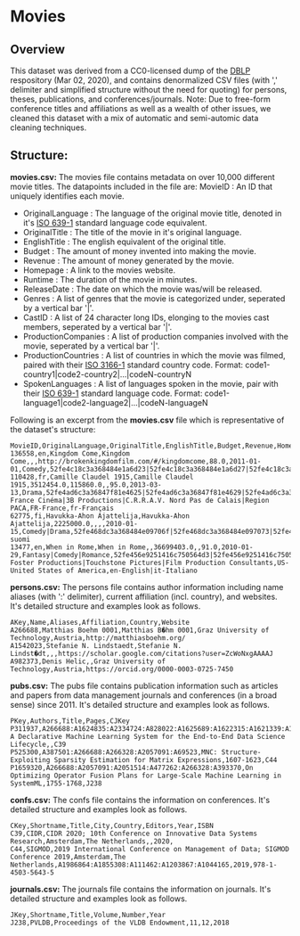 # Movies

## Overview 
This dataset was derived from a CC0-licensed dump of the [DBLP](https://dblp.uni-trier.de/) respository (Mar 02, 2020), and contains denormalized CSV files (with ',' delimiter and simplified structure without the need for quoting) for persons, theses, publications, and conferences/journals. Note: Due to free-form conference titles and affiliations as well as a wealth of other issues, we cleaned this dataset with a mix of automatic and semi-automic data cleaning techniques.

## Structure: 

**movies.csv:** The movies file contains metadata on over 10,000 different movie titles. The datapoints included in the file are:
MovieID
: An ID that uniquely identifies each movie.
- OriginalLanguage : The language of the original movie title, denoted in it's [ISO 639-1](https://en.wikipedia.org/wiki/List_of_ISO_639-1_codes) standard language code equivalent.
- OriginalTitle : The title of the movie in it's original language.
- EnglishTitle : The english equivalent of the original title.
- Budget : The amount of money invented into making the movie.
- Revenue : The amount of money generated by the movie.
- Homepage : A link to the movies website.
- Runtime : The duration of the movie in minutes.
- ReleaseDate : The date on which the movie was/will be released.
- Genres : A list of genres that the movie is categorized under, seperated by a vertical bar '|'.
- CastID : A list of 24 character long IDs, elonging to the movies cast members, seperated by a vertical bar '|'.
- ProductionCompanies : A list of production companies involved with the movie, seperated by a vertical bar '|'.
- ProductionCountries : A list of countries in which the movie was filmed, paired with their [ISO 3166-1](https://en.wikipedia.org/wiki/List_of_ISO_3166_country_codes) standard country code. Format: code1-country1|code2-country2|...|codeN-countryN
- SpokenLanguages : A list of languages spoken in the movie, pair with their [ISO 639-1](https://en.wikipedia.org/wiki/List_of_ISO_639-1_codes) standard language code. Format: code1-language1|code2-language2|...|codeN-languageN

<!-- | Datapoint           | Description                                                                                                | Example |
| ------------------- | ---------------------------------------------------------------------------------------------------------- |---------|
| MovieID             | An ID that uniquely identifies each movie.                                                                 |
| OriginalLanguage    | The language of the original movie title, denoted in it's [ISO 639-1](https://en.wikipedia.org/wiki/List_of_ISO_639-1_codes) standard language code equivalent.                                                                                                                        |
| OriginalTitle       | The title of the movie in it's original language.                                                          |
| EnglishTitle        | The english equivalent of the original title.                                                              |
| Budget              | The amount of money invented into making the movie.                                                        |
| Revenue             | The amount of money generated by the movie.                                                                |
| Homepage            | A link to the movies website.                                                                              |
| Runtime             | The duration of the movie in minutes.                                                                      |
| ReleaseDate         | The date on which the movie was/will be released.                                                          |
| Genres              | A list of genres that the movie is categorized under, seperated by a vertical bar '&#124;'.                |
| CastID              | A list of 24 character long IDs, elonging to the movies cast members, seperated by a vertical bar '&#124;'.|
| ProductionCompanies |  A list of production companies involved with the movie, seperated by a vertical bar '&#124;'.             |
| ProductionCountries | A list of countries in which the movie was filmed, paired with their [ISO 3166-1](https://en.wikipedia.org/wiki/List_of_ISO_3166_country_codes) standard country code. Format: **code1-country1|code2-country2|...|codeN-countryN**                                                                 |
| SpokenLanguages     | A list of languages spoken in the movie, pair with their [ISO 639-1](https://en.wikipedia.org/wiki/List_of_ISO_639-1_codes) standard language code. Format: **code1-language1|code2-language2|...|codeN-languageN**                                                                            | -->

Following is an excerpt from the **movies.csv** file which is representative of the dataset's structure:
```
MovieID,OriginalLanguage,OriginalTitle,EnglishTitle,Budget,Revenue,Homepage,Runtime,ReleaseDate,Genres,CastID,ProductionCompanies,ProductionCountries,SpokenLanguages
136558,en,Kingdom Come,Kingdom Come,,,http://brokenkingdomfilm.com/#/kingdomcome,88.0,2011-01-01,Comedy,52fe4c18c3a368484e1a6d23|52fe4c18c3a368484e1a6d27|52fe4c18c3a368484e1a6d2b|52fe4c18c3a368484e1a6d2f|52fe4c18c3a368484e1a6d33|52fe4c18c3a368484e1a6d37|52fe4c18c3a368484e1a6d3b|52fe4c18c3a368484e1a6d3f|52fe4c18c3a368484e1a6d43|52fe4c18c3a368484e1a6d47|52fe4c18c3a368484e1a6d4b|52fe4c18c3a368484e1a6d4f|52fe4c18c3a368484e1a6d53|52fe4c18c3a368484e1a6d57|52fe4c18c3a368484e1a6d5b|52fe4c18c3a368484e1a6d5f|52fe4c18c3a368484e1a6d63|52fe4c18c3a368484e1a6d6b|52fe4c18c3a368484e1a6d93|59e392eb9251410b670000b6,,,
110428,fr,Camille Claudel 1915,Camille Claudel 1915,3512454.0,115860.0,,95.0,2013-03-13,Drama,52fe4ad6c3a36847f81e4625|52fe4ad6c3a36847f81e4629|52fe4ad6c3a36847f81e4635|52fe4ad6c3a36847f81e4639|52fe4ad6c3a36847f81e462d|52fe4ad6c3a36847f81e4631|577ed7b0c3a368694a00321f|577ed7bf9251416976004503|577ed7cbc3a36868fd003082|577ed7d59251416c8100153b|577ed7e392514132970058ce|577ed7ec9251416bee001563|577ed7f79251416b9b001636|577ed7ffc3a3686a09003332,Canal+|Arte France Cinéma|3B Productions|C.R.R.A.V. Nord Pas de Calais|Region PACA,FR-France,fr-Français
62775,fi,Havukka-Ahon Ajattelija,Havukka-Ahon Ajattelija,2225000.0,,,,2010-01-15,Comedy|Drama,52fe468dc3a368484e09706f|52fe468dc3a368484e097073|52fe468dc3a368484e097077,,,fi-suomi
13477,en,When in Rome,When in Rome,,36699403.0,,91.0,2010-01-29,Fantasy|Comedy|Romance,52fe456e9251416c750564d3|52fe456e9251416c750564d7|52fe456e9251416c75056523|52fe456f9251416c75056527|52fe456f9251416c7505652b|52fe456f9251416c7505652f|52fe456f9251416c75056533|52fe456f9251416c75056537|52fe456f9251416c7505653b|52fe456f9251416c7505653f|52fe456f9251416c75056543|52fe456f9251416c75056547|52fe456f9251416c7505654b|52fe456f9251416c7505654f|56abc21d9251417e2200353e|56abc2889251417e1a00325b|56abc4f4c3a3681c3f003b4f|56abc52a9251417e140036fa|56ec8cbd92514143fc0038fa,Krasnoff Foster Productions|Touchstone Pictures|Film Production Consultants,US-United States of America,en-English|it-Italiano
```

**persons.csv:** The persons file contains author information including name aliases (with ':' delimiter), current affiliation (incl. country), and websites. It's detailed structure and examples look as follows.
```
AKey,Name,Aliases,Affiliation,Country,Website
A266688,Matthias Boehm 0001,Matthias B�hm 0001,Graz University of Technology,Austria,http://matthiasboehm.org/
A1542023,Stefanie N. Lindstaedt,Stefanie N. Lindst�dt,,,https://scholar.google.com/citations?user=ZcWoNxgAAAAJ
A982373,Denis Helic,,Graz University of Technology,Austria,https://orcid.org/0000-0003-0725-7450
```



**pubs.csv:** The pubs file contains publication information such as articles and papers from data management journals and conferences (in a broad sense) since 2011. It's detailed structure and examples look as follows.
```
PKey,Authors,Title,Pages,CJKey
P311937,A266688:A1624835:A2334724:A828022:A1625689:A1622315:A1621339:A1542023:A728601:A1630329:A2057091:A577685:A2328996,SystemDS: A Declarative Machine Learning System for the End-to-End Data Science Lifecycle,,C39
P525300,A387501:A266688:A266328:A2057091:A69523,MNC: Structure-Exploiting Sparsity Estimation for Matrix Expressions,1607-1623,C44
P1659320,A266688:A2057091:A2051514:A477262:A266328:A393370,On Optimizing Operator Fusion Plans for Large-Scale Machine Learning in SystemML,1755-1768,J238
```

**confs.csv:** The confs file contains the information on conferences. It's detailed structure and examples look as follows.
```
CKey,Shortname,Title,City,Country,Editors,Year,ISBN
C39,CIDR,CIDR 2020; 10th Conference on Innovative Data Systems Research,Amsterdam,The Netherlands,,2020,
C44,SIGMOD,2019 International Conference on Management of Data; SIGMOD Conference 2019,Amsterdam,The Netherlands,A1986864:A1855308:A111462:A1203867:A1044165,2019,978-1-4503-5643-5
```

**journals.csv:** The journals file contains the information on journals. It's detailed structure and examples look as follows.
```
JKey,Shortname,Title,Volume,Number,Year
J238,PVLDB,Proceedings of the VLDB Endowment,11,12,2018
```

